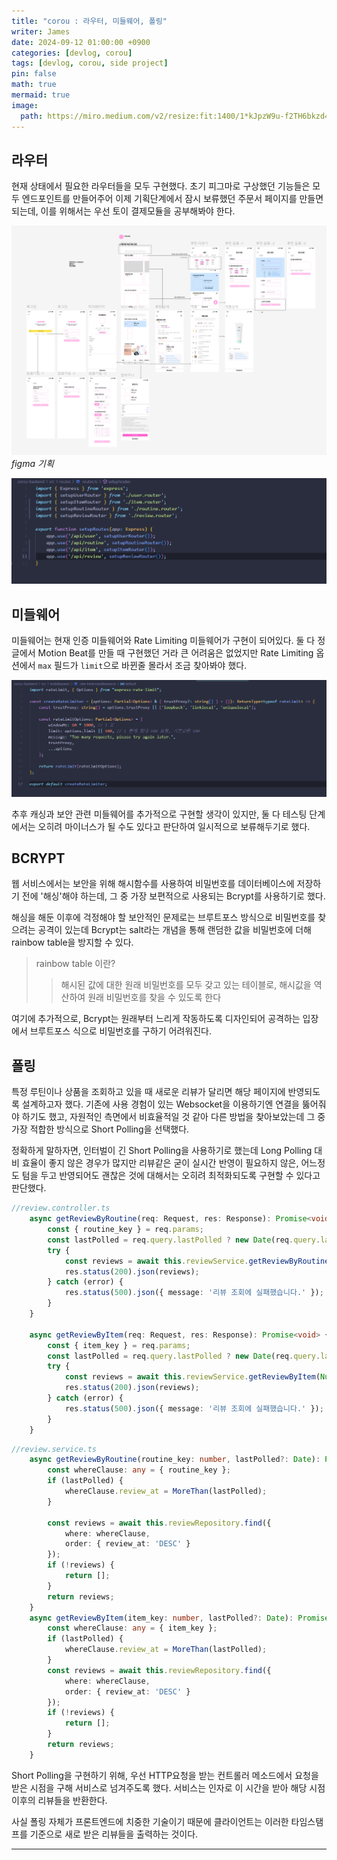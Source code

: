 ```yaml
---
title: "corou : 라우터, 미들웨어, 폴링"
writer: James
date: 2024-09-12 01:00:00 +0900
categories: [devlog, corou]
tags: [devlog, corou, side project]
pin: false
math: true
mermaid: true
image:
  path: https://miro.medium.com/v2/resize:fit:1400/1*kJpzW9u-f2TH6bkzd4CC8A.png
---
```


## 라우터  

현재 상태에서 필요한 라우터들을 모두 구현했다. 초기 피그마로 구상했던 기능들은 모두 엔드포인트를 만들어주어 이제 기획단계에서 잠시 보류했던 주문서 페이지를 만들면 되는데, 이를 위해서는 우선 토이 결제모듈을 공부해봐야 한다.  

![figma](/images/2024-09-12-22-06-30.png)
*figma 기획*

![routers](/images/2024-09-12-22-10-21.png)

## 미들웨어  

미들웨어는 현재 인증 미들웨어와 Rate Limiting 미들웨어가 구현이 되어있다. 둘 다 정글에서 Motion Beat를 만들 때 구현했던 거라 큰 어려움은 없었지만 Rate Limiting 옵션에서 `max` 필드가 `limit`으로 바뀐줄 몰라서 조금 찾아봐야 했다.  

![rate limit](/images/2024-09-12-22-13-09.png)

추후 캐싱과 보안 관련 미들웨어를 추가적으로 구현할 생각이 있지만, 둘 다 테스팅 단계에서는 오히려 마이너스가 될 수도 있다고 판단하여 일시적으로 보류해두기로 했다.  

## BCRYPT  

웹 서비스에서는 보안을 위해 해시함수를 사용하여 비밀번호를 데이터베이스에 저장하기 전에 '해싱'해야 하는데, 그 중 가장 보편적으로 사용되는 Bcrypt를 사용하기로 했다.  

해싱을 해둔 이후에 걱정해야 할 보안적인 문제로는 브루트포스 방식으로 비밀번호를 찾으려는 공격이 있는데 Bcrypt는 salt라는 개념을 통해 랜덤한 값을 비밀번호에 더해 rainbow table을 방지할 수 있다.  

> rainbow table 이란?  
>> 해시된 값에 대한 원래 비밀번호를 모두 갖고 있는 테이블로, 해시값을 역산하여 원래 비밀번호를 찾을 수 있도록 한다

여기에 추가적으로, Bcrypt는 원래부터 느리게 작동하도록 디자인되어 공격하는 입장에서 브루트포스 식으로 비밀번호를 구하기 어려워진다.  

## 폴링  

특정 루틴이나 상품을 조회하고 있을 때 새로운 리뷰가 달리면 해당 페이지에 반영되도록 설계하고자 했다. 기존에 사용 경험이 있는 Websocket을 이용하기엔 연결을 뚫어줘야 하기도 했고, 자원적인 측면에서 비효율적일 것 같아 다른 방법을 찾아보았는데 그 중 가장 적합한 방식으로 Short Polling을 선택했다.  

정확하게 말하자면, 인터벌이 긴 Short Polling을 사용하기로 했는데 Long Polling 대비 효율이 좋지 않은 경우가 많지만 리뷰같은 굳이 실시간 반영이 필요하지 않은, 어느정도 텀을 두고 반영되어도 괜찮은 것에 대해서는 오히려 최적화되도록 구현할 수 있다고 판단했다.  

```typescript
//review.controller.ts
    async getReviewByRoutine(req: Request, res: Response): Promise<void> {
        const { routine_key } = req.params;
        const lastPolled = req.query.lastPolled ? new Date(req.query.lastPolled as string) : new Date(0);
        try {
            const reviews = await this.reviewService.getReviewByRoutine(Number(routine_key), lastPolled);
            res.status(200).json(reviews);
        } catch (error) {
            res.status(500).json({ message: '리뷰 조회에 실패했습니다.' });
        }
    }

    async getReviewByItem(req: Request, res: Response): Promise<void> {
        const { item_key } = req.params;
        const lastPolled = req.query.lastPolled ? new Date(req.query.lastPolled as string) : new Date(0);
        try {
            const reviews = await this.reviewService.getReviewByItem(Number(item_key), lastPolled);
            res.status(200).json(reviews);
        } catch (error) {
            res.status(500).json({ message: '리뷰 조회에 실패했습니다.' });
        }
    }
```

```typescript
//review.service.ts
    async getReviewByRoutine(routine_key: number, lastPolled?: Date): Promise<Review[]> {
        const whereClause: any = { routine_key };
        if (lastPolled) {
            whereClause.review_at = MoreThan(lastPolled);
        }

        const reviews = await this.reviewRepository.find({
            where: whereClause,
            order: { review_at: 'DESC' }
        });
        if (!reviews) {
            return [];
        }
        return reviews;
    }
    async getReviewByItem(item_key: number, lastPolled?: Date): Promise<Review[]> {
        const whereClause: any = { item_key };
        if (lastPolled) {
            whereClause.review_at = MoreThan(lastPolled);
        }
        const reviews = await this.reviewRepository.find({
            where: whereClause,
            order: { review_at: 'DESC' }
        });
        if (!reviews) {
            return [];
        }
        return reviews;
    }
```

Short Polling을 구현하기 위해, 우선 HTTP요청을 받는 컨트롤러 메소드에서 요청을 받은 시점을 구해 서비스로 넘겨주도록 했다. 서비스는 인자로 이 시간을 받아 해당 시점 이후의 리뷰들을 반환한다.  

사실 폴링 자체가 프론트엔드에 치중한 기술이기 때문에 클라이언트는 이러한 타임스탬프를 기준으로 새로 받은 리뷰들을 출력하는 것이다.  

---